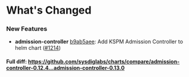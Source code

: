 # What's Changed

### New Features
- **admission-controller** [b9ab5aee](https://github.com/sysdiglabs/charts/commit/b9ab5aee6521d95aaba8b004b17807c811117122): Add KSPM Admission Controller to helm chart ([#1214](https://github.com/sysdiglabs/charts/issues/1214))
#### Full diff: https://github.com/sysdiglabs/charts/compare/admission-controller-0.12.4...admission-controller-0.13.0
